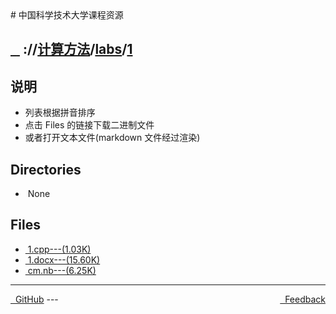 
<head>
    <meta http-equiv="content-type" content="text/html; charset=utf-8">
    <link rel="stylesheet" href="https://use.fontawesome.com/releases/v5.8.1/css/all.css" integrity="sha384-50oBUHEmvpQ+1lW4y57PTFmhCaXp0ML5d60M1M7uH2+nqUivzIebhndOJK28anvf" crossorigin="anonymous">
    <title> 中国科学技术大学课程资源</title>
</head>
# 中国科学技术大学课程资源

<div>
  <h2>
    <a href="../index.html">&nbsp;&nbsp;<i class="fas fa-backward"></i>&nbsp;</a>
    :/<a href="../../../index.html"><i class="fas fa-home"></i></a>/<a href="../../index.html">计算方法</a>/<a href="../index.html">labs</a>/<a href="index.html">1</a>
  </h2>
</div>

## 说明
- 列表根据拼音排序
- 点击 Files 的链接下载二进制文件
- 或者打开文本文件(markdown 文件经过渲染)

<h2> Directories &nbsp; <a href="https://download-directory.github.io/?url=https://github.com/USTC-Resource/USTC-Course/tree/master/计算方法/labs/1" style="color:red;text-decoration:underline;" target="_black"><i class="fas fa-download"></i></a></h2>

<ul><li><i class="fas fa-meh"></i>&nbsp;None</li></ul>

## Files
<ul><li><a href="https://raw.githubusercontent.com/USTC-Resource/USTC-Course/master/计算方法/labs/1/1.cpp"><i class="fas fa-file-code"></i>&nbsp;1.cpp---(1.03K)</a></li>
<li><a href="https://raw.githubusercontent.com/USTC-Resource/USTC-Course/master/计算方法/labs/1/1.docx"><i class="fas fa-file-word"></i>&nbsp;1.docx---(15.60K)</a></li>
<li><a href="https://raw.githubusercontent.com/USTC-Resource/USTC-Course/master/计算方法/labs/1/cm.nb"><i class="fas fa-file"></i>&nbsp;cm.nb---(6.25K)</a></li></ul>

---
<div style="text-decration:underline;display:inline">
  <a href="https://github.com/USTC-Resource/USTC-Course.git" target="_blank" rel="external"><i class="fab fa-github"></i>&nbsp; GitHub</a>
  <a href="mailto:&#122;huheqin1@gmail.com?subject=反馈与建议" style="float:right" target="_blank" rel="external"><i class="fas fa-envelope"></i>&nbsp; Feedback</a>
</div>
---


